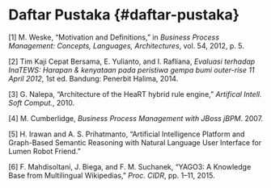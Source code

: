 # Daftar Pustaka {#daftar-pustaka}

[1] M. Weske, “Motivation and Definitions,” in _Business Process Management: Concepts, Languages, Architectures_, vol. 54, 2012, p. 5.

[2] Tim Kaji Cepat Bersama, E. Yulianto, and I. Rafliana, _Evaluasi terhadap InaTEWS: Harapan & kenyataan pada peristiwa gempa bumi outer-rise 11 April 2012_, 1st ed. Bandung: Penerbit Halima, 2014.

[3] G. Nalepa, “Architecture of the HeaRT hybrid rule engine,” _Artifical Intell. Soft Comput._, 2010.

[4] M. Cumberlidge, _Business Process Management with JBoss jBPM_. 2007.

[5] H. Irawan and A. S. Prihatmanto, “Artificial Intelligence Platform and Graph-Based Semantic Reasoning with Natural Language User Interface for Lumen Robot Friend.”

[6] F. Mahdisoltani, J. Biega, and F. M. Suchanek, “YAGO3: A Knowledge Base from Multilingual Wikipedias,” _Proc. CIDR_, pp. 1–11, 2015.